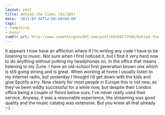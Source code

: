 ```yaml
---
layout: post
title: Behind the times (63/365)
date: '2011-03-04T12:00:00+00:00'
tags:
- computing
- music
tumblr_url: http://www.somethingnew365.com/post/44289173508/behind-the-times-63365
---
```

It appears I now have an affliction where if I’m writing any code I have to be listening to music. Not sure when I first noticed it, but I find it very hard now to do anything without putting my headphones on.
In the office that means listening to my Zune. I have an old-school first generation brown one which is still going strong and is great. When working at home I usually listen to my Internet radio, but yesterday I thought I’d get down with the kids and give Spotify a try.
Now clearly for most people in Europe this is not new, as they’ve been wildly successful for a while now, but despite their London office being a couple of floors below ours, I’ve never really used their service. Anyway, it was a reasonable experience, the streaming was good quality and the music catalog was extensive. But you knew all that already :-)
